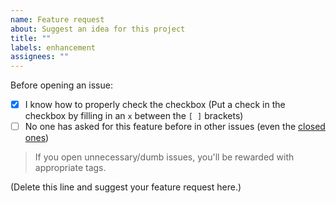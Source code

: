 ```yaml
---
name: Feature request
about: Suggest an idea for this project
title: ""
labels: enhancement
assignees: ""
---
```


Before opening an issue:

- [x] I know how to properly check the checkbox (Put a check in the checkbox by filling in an `x` between the `[ ]` brackets)
- [ ] No one has asked for this feature before in other issues (even the [closed ones](https://github.com/Fate-Grand-Automata/FGA/issues?q=is%3Aissue+is%3Aclosed))

> If you open unnecessary/dumb issues, you'll be rewarded with appropriate tags.

(Delete this line and suggest your feature request here.)
